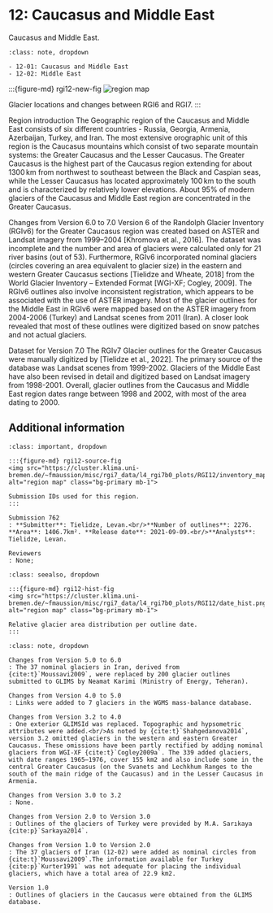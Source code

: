 # 12: Caucasus and Middle East

Caucasus and Middle East.

```{admonition} Subregions
:class: note, dropdown

- 12-01: Caucasus and Middle East
- 12-02: Middle East

```

:::{figure-md} rgi12-new-fig
<img src="https://cluster.klima.uni-bremen.de/~fmaussion/misc/rgi7_data/l4_rgi7b0_plots/RGI12/isrgi6_map.jpeg" alt="region map" class="bg-primary mb-1">

Glacier locations and changes between RGI6 and RGI7.
:::

Region introduction
The Geographic region of the Caucasus and Middle East consists of six different countries - Russia, Georgia, Armenia, Azerbaijan, Turkey, and Iran. The most extensive orographic unit of this region is the Caucasus mountains which consist of two separate mountain systems: the Greater Caucasus and the Lesser Caucasus. The Greater Caucasus is the highest part of the Caucasus region extending for about 1300 km from northwest to southeast between the Black and Caspian seas, while the Lesser Caucasus has located approximately 100 km to the south and is characterized by relatively lower elevations. About 95% of modern glaciers of the Caucasus and Middle East region are concentrated in the Greater Caucasus.

Changes from Version 6.0 to 7.0
Version 6 of the Randolph Glacier Inventory (RGIv6) for the Greater Caucasus region was created based on ASTER and Landsat imagery from 1999–2004 [Khromova et al., 2016]. The dataset was incomplete and the number and area of glaciers were calculated only for 21 river basins (out of 53). Furthermore, RGIv6 incorporated nominal glaciers (circles covering an area equivalent to glacier size) in the eastern and western Greater Caucasus sections [Tielidze and Wheate, 2018] from the World Glacier Inventory – Extended Format [WGI-XF; Cogley, 2009]. The RGIv6 outlines also involve inconsistent registration, which appears to be associated with the use of ASTER imagery.
Most of the glacier outlines for the Middle East in RGIv6 were mapped based on the ASTER imagery from 2004-2006 (Turkey) and Landsat scenes from 2011 (Iran). A closer look revealed that most of these outlines were digitized based on snow patches and not actual glaciers.

Dataset for Version 7.0
The RGIv7 Glacier outlines for the Greater Caucasus were manually digitized by [Tielidze et al., 2022]. The primary source of the database was Landsat scenes from 1999-2002. Glaciers of the Middle East have also been revised in detail and digitized based on Landsat imagery from 1998-2001. Overall, glacier outlines from the Caucasus and Middle East region dates range between 1998 and 2002, with most of the area dating to 2000.

## Additional information 

```{admonition} Data sources and analysts
:class: important, dropdown

:::{figure-md} rgi12-source-fig
<img src="https://cluster.klima.uni-bremen.de/~fmaussion/misc/rgi7_data/l4_rgi7b0_plots/RGI12/inventory_map.jpeg" alt="region map" class="bg-primary mb-1">

Submission IDs used for this region.
:::

Submission 762
: **Submitter**: Tielidze, Levan.<br/>**Number of outlines**: 2276. **Area**: 1406.7km². **Release date**: 2021-09-09.<br/>**Analysts**: Tielidze, Levan.

Reviewers
: None;

```

```{admonition} Outlines date distribution
:class: seealso, dropdown

:::{figure-md} rgi12-hist-fig
<img src="https://cluster.klima.uni-bremen.de/~fmaussion/misc/rgi7_data/l4_rgi7b0_plots/RGI12/date_hist.png" alt="region map" class="bg-primary mb-1">

Relative glacier area distribution per outline date.
:::

```

```{admonition} Version history
:class: note, dropdown

Changes from Version 5.0 to 6.0
: The 37 nominal glaciers in Iran, derived from {cite:t}`Moussavi2009`, were replaced by 200 glacier outlines submitted to GLIMS by Neamat Karimi (Ministry of Energy, Teheran).

Changes from Version 4.0 to 5.0
: Links were added to 7 glaciers in the WGMS mass-balance database.

Changes from Version 3.2 to 4.0
: One exterior GLIMSId was replaced. Topographic and hypsometric attributes were added.<br/>As noted by {cite:t}`Shahgedanova2014`, version 3.2 omitted glaciers in the western and eastern Greater Caucasus. These omissions have been partly rectified by adding nominal glaciers from WGI-XF {cite:t}`Cogley2009a`. The 339 added glaciers, with date ranges 1965–1976, cover 155 km2 and also include some in the central Greater Caucasus (on the Svanets and Lechkhum Ranges to the south of the main ridge of the Caucasus) and in the Lesser Caucasus in Armenia.

Changes from Version 3.0 to 3.2
: None.

Changes from Version 2.0 to Version 3.0
: Outlines of the glaciers of Turkey were provided by M.A. Sarıkaya {cite:p}`Sarkaya2014`.

Changes from Version 1.0 to Version 2.0
: The 37 glaciers of Iran (12-02) were added as nominal circles from {cite:t}`Moussavi2009`.The information available for Turkey {cite:p}`Kurter1991` was not adequate for placing the individual glaciers, which have a total area of 22.9 km2.

Version 1.0
: Outlines of glaciers in the Caucasus were obtained from the GLIMS database.

```
